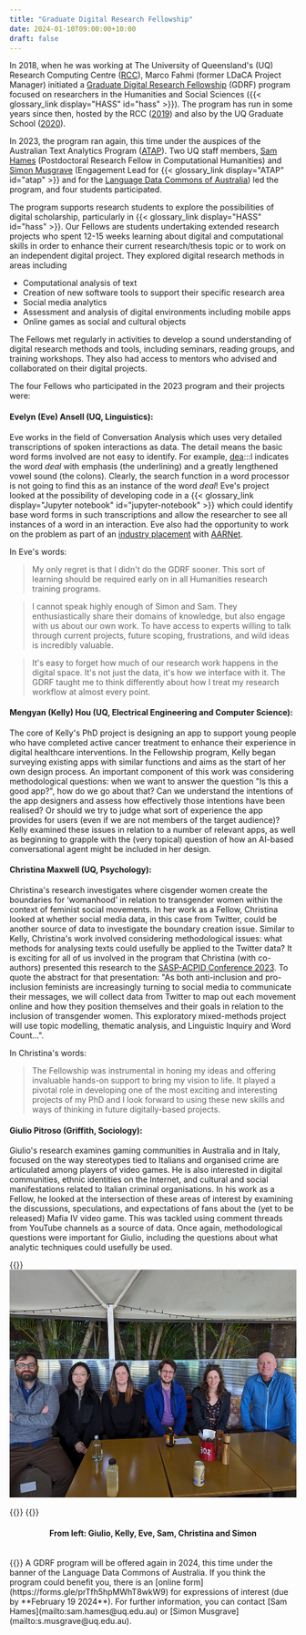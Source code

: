 ```yaml
---
title: "Graduate Digital Research Fellowship"
date: 2024-01-10T09:00:00+10:00
draft: false
---
```


In 2018, when he was working at The University of Queensland's (UQ) Research Computing Centre ([RCC](https://rcc.uq.edu.au/)), Marco Fahmi (former LDaCA Project Manager) initiated a [Graduate Digital Research Fellowship](https://rcc.uq.edu.au/article/2018/07/six-students-become-uq%E2%80%99s-first-graduate-digital-research-fellows) (GDRF) program focused on researchers in the Humanities and Social Sciences ({{< glossary_link display="HASS" id="hass" >}}). The program has run in some years since then, hosted by the RCC ([2019](https://rcc.uq.edu.au/article/2019/03/second-round-graduate-digital-research-fellows-announced)) and also by the UQ Graduate School ([2020](https://rcc.uq.edu.au/article/2019/11/apply-now-uq-graduate-digital-research-fellowship-2020)).

In 2023, the program ran again, this time under the auspices of the Australian Text Analytics Program ([ATAP](https://www.atap.edu.au)). Two UQ staff members, [Sam Hames](https://languages-cultures.uq.edu.au/profile/8379/sam-hames) (Postdoctoral Research Fellow in Computational Humanities) and [Simon Musgrave](https://auslanguage.net/simon-musgrave/) (Engagement Lead for {{< glossary_link display="ATAP" id="atap" >}} and for the [Language Data Commons of Australia](https://www.ldaca.edu.au)) led the program, and four students participated.

The program supports research students to explore the possibilities of digital scholarship, particularly in {{< glossary_link display="HASS" id="hass" >}}. Our Fellows are students undertaking extended research projects who spent 12-15 weeks learning about digital and computational skills in order to enhance their current research/thesis topic or to work on an independent digital project. They explored digital research methods in areas including

- Computational analysis of text
- Creation of new software tools to support their specific research area
- Social media analytics
- Assessment and analysis of digital environments including mobile apps
- Online games as social and cultural objects

The Fellows met regularly in activities to develop a sound understanding of digital research methods and tools, including seminars, reading groups, and training workshops. They also had access to mentors who advised and collaborated on their digital projects.

The four Fellows who participated in the 2023 program and their projects were:

#### Evelyn (Eve) Ansell (UQ, Linguistics):

Eve works in the field of Conversation Analysis which uses very detailed transcriptions of spoken interactions as data. The detail means the basic word forms involved are not easy to identify. For example, <u>dea</u>:::l indicates the word _deal_ with emphasis (the underlining) and a greatly lengthened vowel sound (the colons). Clearly, the search function in a word processor is not going to find this as an instance of the word _deal_! Eve's project looked at the possibility of developing code in a {{< glossary_link display="Jupyter notebook" id="jupyter-notebook" >}} which could identify base word forms in such transcriptions and allow the researcher to see all instances of a word in an interaction. Eve also had the opportunity to work on the problem as part of an [industry placement](https://www.aarnet.edu.au/helping-researchers-search-and-manipulate-transcripts) with [AARNet](https://www.aarnet.edu.au/).

In Eve's words:

> My only regret is that I didn't do the GDRF sooner. This sort of learning should be required early on in all Humanities research training programs.

> I cannot speak highly enough of Simon and Sam. They enthusiastically share their domains of knowledge, but also engage with us about our own work. To have access to experts willing to talk through current projects, future scoping, frustrations, and wild ideas is incredibly valuable.

> It's easy to forget how much of our research work happens in the digital space. It's not just the data, it's how we interface with it. The GDRF taught me to think differently about how I treat my research workflow at almost every point.

#### Mengyan (Kelly) Hou (UQ, Electrical Engineering and Computer Science):

The core of Kelly's PhD project is designing an app to support young people who have completed active cancer treatment to enhance their experience in digital healthcare interventions. In the Fellowship program, Kelly began surveying existing apps with similar functions and aims as the start of her own design process. An important component of this work was considering methodological questions: when we want to answer the question "Is this a good app?", how do we go about that? Can we understand the intentions of the app designers and assess how effectively those intentions have been realised? Or should we try to judge what sort of experience the app provides for users (even if we are not members of the target audience)? Kelly examined these issues in relation to a number of relevant apps, as well as beginning to grapple with the (very topical) question of how an AI-based conversational agent might be included in her design.

#### Christina Maxwell (UQ, Psychology):

Christina's research investigates where cisgender women create the boundaries for ‘womanhood’ in relation to transgender women within the context of feminist social movements. In her work as a Fellow, Christina looked at whether social media data, in this case from Twitter, could be another source of data to investigate the boundary creation issue. Similar to Kelly, Christina's work involved considering methodological issues: what methods for analysing texts could usefully be applied to the Twitter data? It is exciting for all of us involved in the program that Christina (with co-authors) presented this research to the [SASP-ACPID Conference 2023](https://sasp-acpid.squarespace.com/). To quote the abstract for that presentation: "As both anti-inclusion and pro-inclusion feminists are increasingly turning to social media to communicate their messages, we will collect data from Twitter to map out each movement online and how they position themselves and their goals in relation to the inclusion of transgender women. This exploratory mixed-methods project will use topic modelling, thematic analysis, and Linguistic Inquiry and Word Count...".

In Christina's words:

> The Fellowship was instrumental in honing my ideas and offering invaluable hands-on support to bring my vision to life. It played a pivotal role in developing one of the most exciting and interesting projects of my PhD and I look forward to using these new skills and ways of thinking in future digitally-based projects.

#### Giulio Pitroso (Griffith, Sociology):

Giulio's research examines gaming communities in Australia and in Italy, focused on the way stereotypes tied to Italians and organised crime are articulated among players of video games. He is also interested in digital communities, ethnic identities on the Internet, and cultural and social manifestations related to Italian criminal organisations. In his work as a Fellow, he looked at the intersection of these areas of interest by examining the discussions, speculations, and expectations of fans about the (yet to be released) Mafia IV video game. This was tackled using comment threads from YouTube channels as a source of data. Once again, methodological questions were important for Giulio, including the questions about what analytic techniques could usefully be used.

{{<raw>}}
<br />
<img src="gdrf_2023.jpg" title="The 2023 GDRF program participants" height="400" class="center_image" />

{{</raw>}}
{{<raw>}}

<div style="text-align: center;"><h4>From left: Giulio, Kelly, Eve, Sam, Christina and Simon</h4></div>
<br />
{{</raw>}}
A GDRF program will be offered again in 2024, this time under the banner of the Language Data Commons of Australia. If you think the program could benefit you, there is an [online form](https://forms.gle/prTfh5hpMWhT8wkW9) for expressions of interest (due by **February 19 2024**). For further information, you can contact [Sam Hames](mailto:sam.hames@uq.edu.au) or [Simon Musgrave](mailto:s.musgrave@uq.edu.au).

